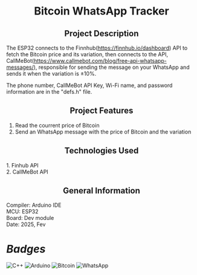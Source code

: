 <h1 align="center"> Bitcoin WhatsApp Tracker </h1>

<h2 align="center"> Project Description </h2>

The ESP32 connects to the Finnhub(https://finnhub.io/dashboard) API to fetch the Bitcoin price and its variation, 
then connects to the API, CallMeBot(https://www.callmebot.com/blog/free-api-whatsapp-messages/), responsible for sending the message on your WhatsApp and sends it when the variation is ±10%.

The phone number, CallMeBot API Key, Wi-Fi name, and password information are in the "defs.h" file.

<h2 align="center"> Project Features </h2>

1. Read the courrent price of Bitcoin
2. Send an WhatsApp message with the price of Bitcoin and the variation

<h2 align="center">Technologies Used </h2>
1. Finhub API <br/>
2. CallMeBot API <br/>

<h2 align="center"> General Information </h2>

Compiler: Arduino IDE <br/>
MCU: ESP32  <br/>
Board: Dev module <br/>
Date: 2025, Fev <br/>

# *Badges*

![C++](https://img.shields.io/badge/c++-%2300599C.svg?style=for-the-badge&logo=c%2B%2B&logoColor=white)
![Arduino](https://img.shields.io/badge/-Arduino-00979D?style=for-the-badge&logo=Arduino&logoColor=white)
![Bitcoin](https://img.shields.io/badge/bitcoin-2F3134?style=for-the-badge&logo=bitcoin&logoColor=white)
![WhatsApp](https://img.shields.io/badge/WhatsApp-25D366?style=for-the-badge&logo=whatsapp&logoColor=white)


